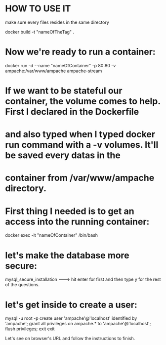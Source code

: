 <h1>HOW TO USE IT</h1>
make sure every files resides in the same directory
      
docker build -t "nameOfTheTag" .

# Now we're ready to run a container:
docker run -d --name "nameOfContainer" -p 80:80 -v ampache:/var/www/ampache ampache-stream

# If we want to be stateful our container, the volume comes to help. First I declared in the Dockerfile
# and also typed when I typed docker run command with a -v volumes. It'll be saved every datas in the
# container from /var/www/ampache directory.

# First thing I needed is to get an access into the running container:
docker exec -it "nameOfContainer" /bin/bash

# let's make the database more secure:
mysql_secure_installation ---> hit enter for first and then type y for the rest of the questions.

# let's get inside to create a user:
mysql -u root -p
create user 'ampache'@'localhost' identified by 'ampache';
grant all privileges on ampache.* to 'ampache'@'localhost';
flush privileges;
exit
exit

Let's see on browser's URL and follow the instructions to finish.
